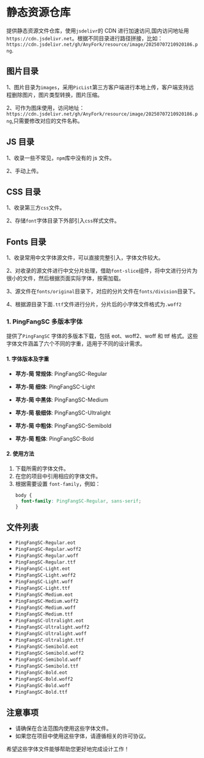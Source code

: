 # 静态资源仓库

提供静态资源文件仓库，使用`jsdelivr`的 CDN 进行加速访问,国内访问地址用`https://cdn.jsdelivr.net`。根据不同目录进行路径拼接，比如：`https://cdn.jsdelivr.net/gh/AnyFork/resource/image/20250707210920186.png`.

## 图片目录

1、图片目录为`images`，采用`PicList`第三方客户端进行本地上传，客户端支持远程删除图片，图片类型转换，图片压缩。

2、可作为图床使用，访问地址：`https://cdn.jsdelivr.net/gh/AnyFork/resource/image/20250707210920186.png`,只需要修改对应的文件名称。

## JS 目录

1、收录一些不常见，`npm`库中没有的 js 文件。

2、手动上传。

## CSS 目录

1、收录第三方`css`文件。

2、存储`font`字体目录下外部引入`css`样式文件。

## Fonts 目录

1、收录常用中文字体源文件，可以直接完整引入，字体文件较大。

2、对收录的源文件进行中文分片处理，借助`font-slice`组件，将中文进行分片为很小的文件，然后根据页面实际字体，按需加载。

3、源文件在`fonts/original`目录下，对应的分片文件在`fonts/division`目录下。

4、根据源目录下面`.ttf`文件进行分片，分片后的小字体文件格式为`.woff2`

### 1. PingFangSC 多版本字体

提供了`PingFangSC` 字体的多版本下载，包括 eot、woff2、woff 和 ttf 格式。这些字体文件涵盖了六个不同的字重，适用于不同的设计需求。

#### 1. 字体版本及字重

- **苹方-简 常规体**: PingFangSC-Regular

- **苹方-简 细体**: PingFangSC-Light

- **苹方-简 中黑体**: PingFangSC-Medium

- **苹方-简 极细体**: PingFangSC-Ultralight

- **苹方-简 中粗体**: PingFangSC-Semibold

- **苹方-简 粗体**: PingFangSC-Bold

#### 2. 使用方法

1. 下载所需的字体文件。
2. 在您的项目中引用相应的字体文件。
3. 根据需要设置 `font-family`，例如：
   ```css
   body {
     font-family: PingFangSC-Regular, sans-serif;
   }
   ```

## 文件列表

- `PingFangSC-Regular.eot`
- `PingFangSC-Regular.woff2`
- `PingFangSC-Regular.woff`
- `PingFangSC-Regular.ttf`
- `PingFangSC-Light.eot`
- `PingFangSC-Light.woff2`
- `PingFangSC-Light.woff`
- `PingFangSC-Light.ttf`
- `PingFangSC-Medium.eot`
- `PingFangSC-Medium.woff2`
- `PingFangSC-Medium.woff`
- `PingFangSC-Medium.ttf`
- `PingFangSC-Ultralight.eot`
- `PingFangSC-Ultralight.woff2`
- `PingFangSC-Ultralight.woff`
- `PingFangSC-Ultralight.ttf`
- `PingFangSC-Semibold.eot`
- `PingFangSC-Semibold.woff2`
- `PingFangSC-Semibold.woff`
- `PingFangSC-Semibold.ttf`
- `PingFangSC-Bold.eot`
- `PingFangSC-Bold.woff2`
- `PingFangSC-Bold.woff`
- `PingFangSC-Bold.ttf`

## 注意事项

- 请确保在合法范围内使用这些字体文件。
- 如果您在项目中使用这些字体，请遵循相关的许可协议。

希望这些字体文件能够帮助您更好地完成设计工作！
